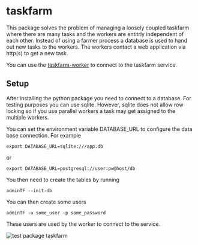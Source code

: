taskfarm
========
This package solves the problem of managing a loosely coupled taskfarm where
there are many tasks and the workers are entitrly independent of each other.
Instead of using a farmer process a database is used to hand out new tasks to
the workers. The workers contact a web application via http(s) to get a new
task.

You can use the [taskfarm-worker](https://github.com/mhagdorn/taskfarm-worker)
to connect to the taskfarm service.

Setup
-----
After installing the python package you need to connect to a database. For
testing purposes you can use sqlite. However, sqlite does not allow row
locking so if you use parallel workers a task may get assigned to the multiple
workers.

You can set the environment variable DATABASE_URL to configure the data base
connection. For example
```
export DATABASE_URL=sqlite:///app.db
```
or
```
export DATABASE_URL=postgresql://user:pw@host/db
```

You then need to create the tables by running
```
adminTF --init-db
```
You can then create some users
```
adminTF -u some_user -p some_password
```
These users are used by the worker to connect to the service.

![test package taskfarm](https://github.com/mhagdorn/taskfarm/workflows/test%20package%20taskfarm/badge.svg)
